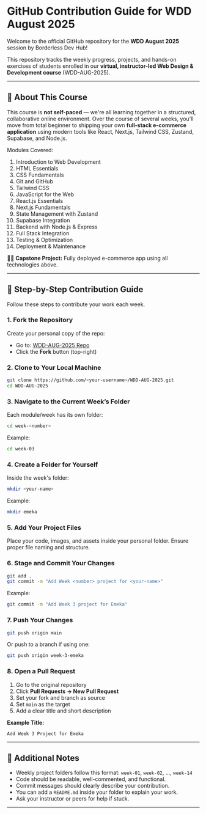 # GitHub Contribution Guide for WDD August 2025

Welcome to the official GitHub repository for the **WDD August 2025** session by Borderless Dev Hub!

This repository tracks the weekly progress, projects, and hands-on exercises of students enrolled in our **virtual, instructor-led Web Design & Development course** (WDD-AUG-2025).

---

## 🚀 About This Course

This course is **not self-paced** — we're all learning together in a structured, collaborative online environment. Over the course of several weeks, you'll move from total beginner to shipping your own **full-stack e-commerce application** using modern tools like React, Next.js, Tailwind CSS, Zustand, Supabase, and Node.js.

Modules Covered:

1. Introduction to Web Development  
2. HTML Essentials  
3. CSS Fundamentals  
4. Git and GitHub  
5. Tailwind CSS  
6. JavaScript for the Web  
7. React.js Essentials  
8. Next.js Fundamentals  
9. State Management with Zustand  
10. Supabase Integration  
11. Backend with Node.js & Express  
12. Full Stack Integration  
13. Testing & Optimization  
14. Deployment & Maintenance  

👨‍💻 **Capstone Project:** Fully deployed e-commerce app using all technologies above.

---

## 📌 Step-by-Step Contribution Guide

Follow these steps to contribute your work each week.

### 1. Fork the Repository

Create your personal copy of the repo:

- Go to: [WDD-AUG-2025 Repo](https://github.com/B-rder-ess-Dev-Hub/WDD-AUG-2025)
- Click the **Fork** button (top-right)

### 2. Clone to Your Local Machine

```bash
git clone https://github.com/<your-username>/WDD-AUG-2025.git
cd WDD-AUG-2025
````

### 3. Navigate to the Current Week’s Folder

Each module/week has its own folder:

```bash
cd week-<number>
```

Example:

```bash
cd week-03
```

### 4. Create a Folder for Yourself

Inside the week's folder:

```bash
mkdir <your-name>
```

Example:

```bash
mkdir emeka
```

### 5. Add Your Project Files

Place your code, images, and assets inside your personal folder. Ensure proper file naming and structure.

### 6. Stage and Commit Your Changes

```bash
git add .
git commit -m "Add Week <number> project for <your-name>"
```

Example:

```bash
git commit -m "Add Week 3 project for Emeka"
```

### 7. Push Your Changes

```bash
git push origin main
```

Or push to a branch if using one:

```bash
git push origin week-3-emeka
```

### 8. Open a Pull Request

1. Go to the original repository
2. Click **Pull Requests → New Pull Request**
3. Set your fork and branch as source
4. Set `main` as the target
5. Add a clear title and short description

**Example Title:**

```
Add Week 3 Project for Emeka
```

---

## 📎 Additional Notes

* Weekly project folders follow this format: `week-01`, `week-02`, ..., `week-14`
* Code should be readable, well-commented, and functional.
* Commit messages should clearly describe your contribution.
* You can add a `README.md` inside your folder to explain your work.
* Ask your instructor or peers for help if stuck.

---

